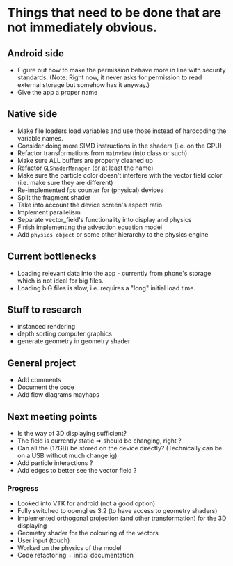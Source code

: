 # Things that need to be done that are not immediately obvious.

## Android side
- Figure out how to make the permission behave more in line with security standards. (Note: Right now, it never asks for permission to read external storage but somehow has it anyway.)
- Give the app a proper name

## Native side
- Make file loaders load variables and use those instead of hardcoding the variable names.
- Consider doing more SIMD instructions in the shaders (i.e. on the GPU)
- Refactor transformations from `mainview` (into class or such)
- Make sure ALL buffers are properly cleaned up
- Refactor `GLShaderManager` (or at least the name)
- Make sure the particle color doesn't interfere with the vector field color (i.e. make sure they are different)
- Re-implemented fps counter for (physical) devices
- Split the fragment shader
- Take into account the device screen's aspect ratio
- Implement parallelism
- Separate vector_field's functionality into display and physics
- Finish implementing the advection equation model
- Add `physics object` or some other hierarchy to the physics engine

## Current bottlenecks
- Loading relevant data into the app - currently from phone's storage which is not ideal for big files.
- Loading biG files is slow, i.e. requires a "long" initial load time.

## Stuff to research
- instanced rendering
- depth sorting computer graphics
- generate geometry in geometry shader

## General project
- Add comments
- Document the code
- Add flow diagrams mayhaps

## Next meeting points
- Is the way of 3D displaying sufficient?
- The field is currently static => should be changing, right ?
- Can all the (17GB) be stored on the device directly? (Technically can be on a USB without much change ig) 
- Add particle interactions ?
- Add edges to better see the vector field ?

### Progress
- Looked into VTK for android (not a good option)
- Fully switched to opengl es 3.2 (to have access to geometry shaders)
- Implemented orthogonal projection (and other transformation) for the 3D displaying
- Geometry shader for the colouring of the vectors
- User input (touch)
- Worked on the physics of the model
- Code refactoring + initial documentation
